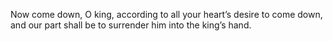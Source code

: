 Now come down, O king, according to all your heart’s desire to come down, and our part shall be to surrender him into the king’s hand.
